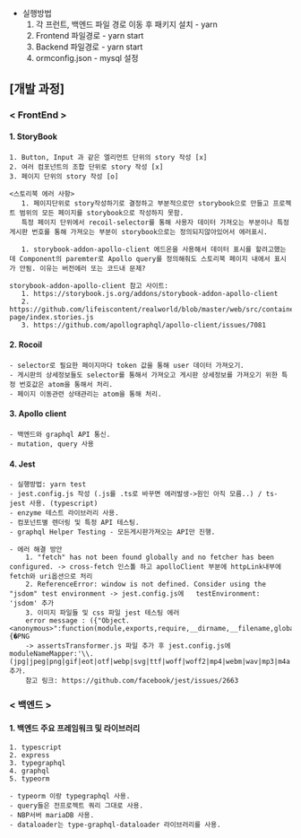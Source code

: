 - 실행방법
  1. 각 프런트, 백엔드 파일 경로 이동 후 패키지 설치 - yarn
  2. Frontend 파일경로 - yarn start
  3. Backend 파일경로 - yarn start
  4. ormconfig.json - mysql 설정

## [개발 과정]

### < FrontEnd >

#### 1. StoryBook

    1. Button, Input 과 같은 엘리먼트 단위의 story 작성 [x]
    2. 여러 컴포넌트의 조합 단위로 story 작성 [x]
    3. 페이지 단위의 story 작성 [o]

    <스토리북 에러 사항>
       1. 페이지단위로 story작성하기로 결정하고 부분적으로만 storybook으로 만들고 프로젝트 범위의 모든 페이지를 storybook으로 작성하지 못함.
       특정 페이지 단위에서 recoil-selector를 통해 사용자 데이터 가져오는 부분이나 특정 게시판 번호를 통해 가져오는 부분이 storybook으로는 정의되지않아있어서 에러표시.

       1. storybook-addon-apollo-client 에드온을 사용해서 데이터 표시를 할려고했는데 Component의 paremter로 Apollo query를 정의해줘도 스토리북 페이지 내에서 표시가 안됨. 이유는 버전에러 또는 코드내 문제?

    storybook-addon-apollo-client 참고 사이트:
       1. https://storybook.js.org/addons/storybook-addon-apollo-client
       2. https://github.com/lifeiscontent/realworld/blob/master/web/src/containers/editor-page/index.stories.js
       3. https://github.com/apollographql/apollo-client/issues/7081

#### 2. Rocoil

    - selector로 필요한 페이지마다 token 값을 통해 user 데이터 가져오기.
    - 게시판의 상세정보들도 selector를 통해서 가져오고 게시판 상세정보를 가져오기 위한 특정 번호값은 atom을 통해서 처리.
    - 페이지 이동관련 상태관리는 atom을 통해 처리.

#### 3. Apollo client

    - 백엔드와 graphql API 통신.
    - mutation, query 사용

#### 4. Jest

    - 실행방법: yarn test
    - jest.config.js 작성 (.js를 .ts로 바꾸면 에러발생->원인 아직 모름..) / ts-jest 사용. (typescript)
    - enzyme 테스트 라이브러리 사용.
    - 컴포넌트별 렌더링 및 특정 API 테스팅.
    - graphql Helper Testing - 모든게시판가져오는 API만 진행.

    - 에러 해결 방안
        1. "fetch" has not been found globally and no fetcher has been configured. -> cross-fetch 인스톨 하고 apolloClient 부분에 httpLink내부에 fetch와 uri옵션으로 처리
        2. ReferenceError: window is not defined. Consider using the "jsdom" test environment -> jest.config.js에   testEnvironment: 'jsdom' 추가
        3. 이미지 파일들 및 css 파일 jest 테스팅 에러
        error message : ({"Object.<anonymous>":function(module,exports,require,__dirname,__filename,global,jest){�PNG
        -> assertsTransformer.js 파일 추가 후 jest.config.js에 moduleNameMapper:'\\.(jpg|jpeg|png|gif|eot|otf|webp|svg|ttf|woff|woff2|mp4|webm|wav|mp3|m4a|aac|oga)$':'<rootDir>/assetsTransformer.js' 추가.
        참고 링크: https://github.com/facebook/jest/issues/2663

### < 백엔드 >

#### 1. 백엔드 주요 프레임워크 및 라이브러리

    1. typescript
    2. express
    3. typegraphql
    4. graphql
    5. typeorm

    - typeorm 이랑 typegraphql 사용.
    - query들은 전프로젝트 쿼리 그대로 사용.
    - NBP서버 mariaDB 사용.
    - dataloader는 type-graphql-dataloader 라이브러리를 사용.
